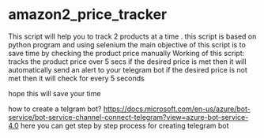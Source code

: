 # amazon2_price_tracker
This script will help you to track 2 products at a time .
this script is based on python program and using selenium
the main objective of this script is to save time by checking the product price manually 
Working of this script:
    tracks the product price over 5 secs 
    if the desired price is met then it will automatically send an alert to your telegram bot 
    if the desired price is not met then it will check for every 5 seconds
    
    
 hope this will save your time  
 
 
 
 how to create a telgram bot?
 https://docs.microsoft.com/en-us/azure/bot-service/bot-service-channel-connect-telegram?view=azure-bot-service-4.0
 here you can get step by step process for creating telegram bot
